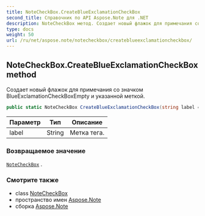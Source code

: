 ```yaml
---
title: NoteCheckBox.CreateBlueExclamationCheckBox
second_title: Справочник по API Aspose.Note для .NET
description: NoteCheckBox метод. Создает новый флажок для примечания со значком BlueExclamationCheckBoxEmpty и указанной меткой.
type: docs
weight: 50
url: /ru/net/aspose.note/notecheckbox/createblueexclamationcheckbox/
---
```

## NoteCheckBox.CreateBlueExclamationCheckBox method

Создает новый флажок для примечания со значком BlueExclamationCheckBoxEmpty и указанной меткой.

```csharp
public static NoteCheckBox CreateBlueExclamationCheckBox(string label = "")
```

| Параметр | Тип | Описание |
| --- | --- | --- |
| label | String | Метка тега. |

### Возвращаемое значение

[`NoteCheckBox`](../) .

### Смотрите также

* class [NoteCheckBox](../)
* пространство имен [Aspose.Note](../../notecheckbox/)
* сборка [Aspose.Note](../../../)


